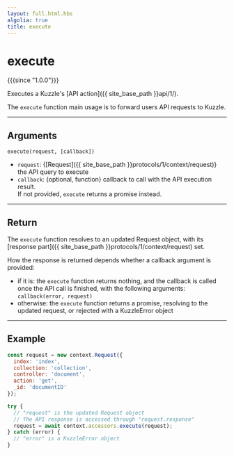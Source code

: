 ```yaml
---
layout: full.html.hbs
algolia: true
title: execute
---
```


# execute

{{{since "1.0.0"}}}

Executes a Kuzzle's [API action]({{ site_base_path }}api/1/).

The `execute` function main usage is to forward users API requests to Kuzzle.

---

## Arguments

`execute(request, [callback])`

* `request`: {[Request]({{ site_base_path }}protocols/1/context/request)} the API query to execute
* `callback`: {optional, function} callback to call with the API execution result.<br/>If not provided, `execute` returns a promise instead.

---

## Return

The `execute` function resolves to an updated Request object, with its [response part]({{ site_base_path }}protocols/1/context/request) set.

How the response is returned depends whether a callback argument is provided:

* if it is: the `execute` function returns nothing, and the callback is called once the API call is finished, with the following arguments: `callback(error, request)`
* otherwise: the `execute` function returns a promise, resolving to the updated request, or rejected with a KuzzleError object

---

## Example

```js
const request = new context.Request({
  index: 'index',
  collection: 'collection',
  controller: 'document',
  action: 'get',
  _id: 'documentID'
});

try {
  // "request" is the updated Request object
  // The API response is accessed through "request.response"
  request = await context.accessors.execute(request);
} catch (error) {
  // "error" is a KuzzleError object
}
```
